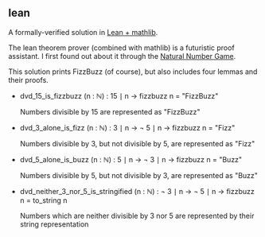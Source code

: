 ## lean

A formally-verified solution in [Lean + mathlib](https://leanprover-community.github.io/get_started.html).

The lean theorem prover (combined with mathlib) is a futuristic proof assistant. I first found out about it
through the [Natural Number Game](https://wwwf.imperial.ac.uk/~buzzard/xena/natural_number_game/).

This solution prints FizzBuzz (of course), but also includes four lemmas and their proofs.

- dvd_15_is_fizzbuzz (n : ℕ) : 15 ∣ n → fizzbuzz n = "FizzBuzz"

  Numbers divisible by 15 are represented as "FizzBuzz"

- dvd_3_alone_is_fizz (n : ℕ) : 3 ∣ n → ¬ 5 ∣ n → fizzbuzz n = "Fizz"

  Numbers divisible by 3, but not divisible by 5, are represented as "Fizz"

- dvd_5_alone_is_buzz (n : ℕ) : 5 ∣ n → ¬ 3 ∣ n → fizzbuzz n = "Buzz"

  Numbers divisible by 5, but not divisible by 3, are represented as "Buzz"

- dvd_neither_3_nor_5_is_stringified (n : ℕ) : ¬ 3 ∣ n → ¬ 5 ∣ n → fizzbuzz n = to_string n

  Numbers which are neither divisible by 3 nor 5 are represented by their string representation
